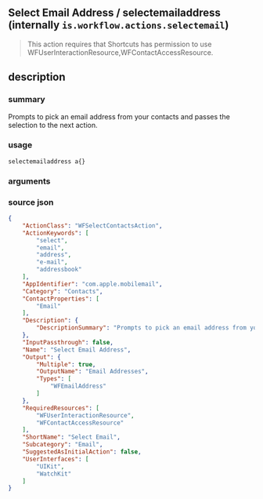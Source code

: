 
## Select Email Address / selectemailaddress (internally `is.workflow.actions.selectemail`)


> This action requires that Shortcuts has permission to use WFUserInteractionResource,WFContactAccessResource.


## description
### summary
Prompts to pick an email address from your contacts and passes the selection to the next action.


### usage
`selectemailaddress a{}`

### arguments


### source json

```json
{
	"ActionClass": "WFSelectContactsAction",
	"ActionKeywords": [
		"select",
		"email",
		"address",
		"e-mail",
		"addressbook"
	],
	"AppIdentifier": "com.apple.mobilemail",
	"Category": "Contacts",
	"ContactProperties": [
		"Email"
	],
	"Description": {
		"DescriptionSummary": "Prompts to pick an email address from your contacts and passes the selection to the next action."
	},
	"InputPassthrough": false,
	"Name": "Select Email Address",
	"Output": {
		"Multiple": true,
		"OutputName": "Email Addresses",
		"Types": [
			"WFEmailAddress"
		]
	},
	"RequiredResources": [
		"WFUserInteractionResource",
		"WFContactAccessResource"
	],
	"ShortName": "Select Email",
	"Subcategory": "Email",
	"SuggestedAsInitialAction": false,
	"UserInterfaces": [
		"UIKit",
		"WatchKit"
	]
}
```
